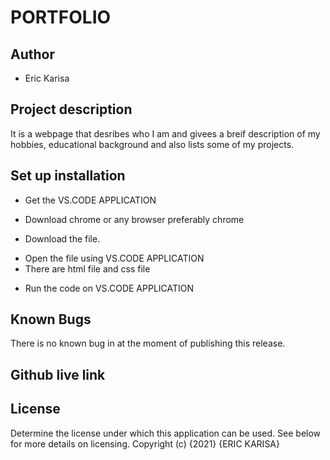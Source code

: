 # PORTFOLIO
## Author 
+ Eric Karisa
## Project description
It is a webpage that desribes who I am and givees a breif description of my hobbies, educational background and also lists some of my projects.
## Set up installation
- Get the VS.CODE APPLICATION
+ Download chrome or any browser preferably chrome
- Download the file.
+ Open the file using VS.CODE APPLICATION
+ There are html file and css file
- Run the code on VS.CODE APPLICATION
## Known Bugs
There is no known bug in at the moment of publishing this release.
## Github live link

## License
Determine the license under which this application can be used. See below for more details on licensing. Copyright (c) {2021} {ERIC KARISA}

